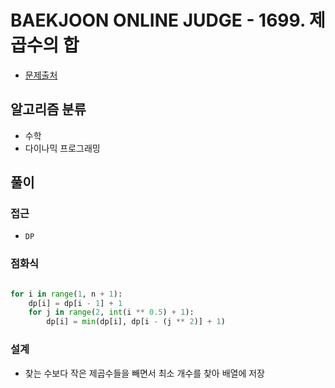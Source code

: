 # BAEKJOON ONLINE JUDGE - 1699. 제곱수의 합

- [문제출처](https://www.acmicpc.net/problem/1699 '1699. 제곱수의 합')

## 알고리즘 분류

- 수학
- 다이나믹 프로그래밍

## 풀이

### 접근

- `DP`

### 점화식

```python

for i in range(1, n + 1):
    dp[i] = dp[i - 1] + 1
    for j in range(2, int(i ** 0.5) + 1):
        dp[i] = min(dp[i], dp[i - (j ** 2)] + 1)

```

### 설계

- 찾는 수보다 작은 제곱수들을 빼면서 최소 개수를 찾아 배열에 저장
